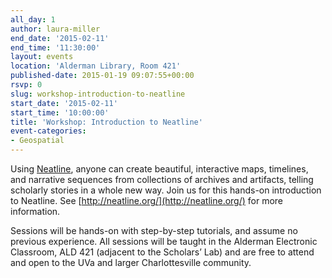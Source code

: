 ```yaml
---
all_day: 1
author: laura-miller
end_date: '2015-02-11'
end_time: '11:30:00'
layout: events
location: 'Alderman Library, Room 421'
published-date: 2015-01-19 09:07:55+00:00
rsvp: 0
slug: workshop-introduction-to-neatline
start_date: '2015-02-11'
start_time: '10:00:00'
title: 'Workshop: Introduction to Neatline'
event-categories:
- Geospatial
---
```


Using [Neatline](http://neatline.org/), anyone can create beautiful, interactive maps, timelines, and narrative sequences from collections of archives and artifacts, telling scholarly stories in a whole new way. Join us for this hands-on introduction to Neatline. See [http://neatline.org/](http://neatline.org/) for more information.

Sessions will be hands-on with step-by-step tutorials, and assume no previous experience. All sessions will be taught in the Alderman Electronic Classroom, ALD 421 (adjacent to the Scholars’ Lab) and are free to attend and open to the UVa and larger Charlottesville community.
